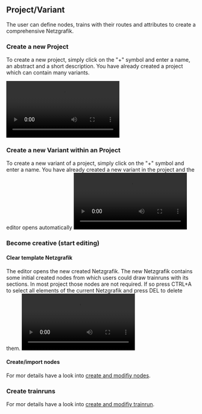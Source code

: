 ## Project/Variant

The user can define nodes, trains with their routes and attributes to create a comprehensive
Netzgrafik.


### Create a new Project

To create a new project, simply click on the "+" symbol and enter a name, an abstract and a short
description.
You have already created a project which can contain many variants.

![Create new project](./animated_images/29-01-2024-001-Create_new_project.mp4)

### Create a new Variant within an Project

To create a new variant of a project, simply click on the "+" symbol and enter a name. You have
already created a new variant in the project and the editor opens automatically
![Create new variant](./animated_images/29-01-2024-002-create_new_variant.mp4)

### Become creative (start editing)

#### Clear template Netzgrafik

The editor opens the new created Netzgrafik. The new Netzgrafik contains some initial created nodes
from which users could draw trainruns with its sections. In most project those nodes are not
required. If so press CTRL+A to select all elements of the current Netzgrafik and press DEL to
delete them.
![Create variant data](./animated_images/29-01-2024-003-clear_variant_data.mp4)

#### Create/import nodes
For mor details have a look into [create and modifiy nodes](CREATE_NODES.md).
 
### Create trainruns

For mor details have a look into [create and modifiy trainrun](CREATE_TRAINRUN.md).

